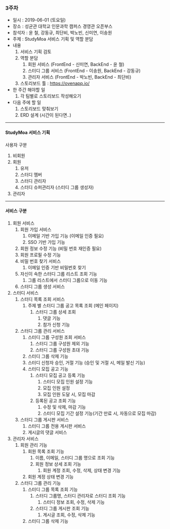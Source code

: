 ### 3주차
* 일시 : 2019-06-01 (토요일)
* 장소 : 성균관 대학교 인문과학 캠퍼스 경영관 오픈부스 
* 참석자 : 윤 철, 강동규, 최단비, 박노빈, 신미연, 이송원
* 주제 : StudyMoa 서비스 기획 및 역할 분담
* 내용
   1. 서비스 기획 검토
   2. 역할 분담
      1. 회원 서비스 (FrontEnd - 신미연, BackEnd - 윤 철)
      2. 스터디 그룹 서비스 (FrontEnd - 이송원, BackEnd - 강동규)
      3. 관리자 서비스 (FrontEnd - 박노빈, BackEnd - 최단비)
   2. 스토리보드 툴 : https://ovenapp.io/
* 한 주간 해야할 일
   1. 각 팀별로 스토리보드 작성해오기
* 다음 주에 할 일
   1. 스토리보드 맞춰보기
   2. ERD 설계 (시간이 된다면..)
- - -
#### StudyMoa 서비스 기획
사용자 구분

1. 비회원
2. 회원
   1. 유저
   2. 스터디 멤버
   3. 스터디 관리자
   4. 스터디 슈퍼관리자 (스터디 그룹 생성자)
3. 관리자
- - -
#### 서비스 구분
1. 회원 서비스
   1. 회원 가입 서비스
      1. 이메일 기반 가입 기능 (이메일 인증 필요)
      2. SSO 기반 가입 기능
   2. 회원 정보 수정 기능 (비밀 번호 재인증 필요)
   3. 회원 프로필 수정 기능
   4. 비밀 번호 찾기 서비스
      1. 이메일 인증 기반 비밀번호 찾기
   5. 자신이 속한 스터디 그룹 리스트 조회 기능
      1. 그룹 리스트에서 스터디 그룹으로 이동 기능
   6. 스터디 그룹 생성 서비스
2. 스터디 서비스
   1. 스터디 목록 조회 서비스
      1. 주제 별 스터디 그룹 공고 목록 조회 (메인 페이지)
         1. 스터디 그룹 상세 조회
            1. 댓글 기능
            2. 참가 신청 기능
   2. 스터디 그룹 관리 서비스
      1. 스터디 그룹 구성원 조회 서비스
         1. 스터디 그룹 구성원 제외 기능
         2. 스터디 그룹 구성원 초대 기능
      2. 스터디 그룹 삭제 기능
      3. 스터디 신청자 승인, 거절 기능 (승인 및 거절 시, 메일 발신 기능)
      4. 스터디 모집 공고 기능
         1. 스터디 모집 공고 등록 기능
            1. 스터디 모집 인원 설정 기능
            2. 모집 인원 설정
            3. 모집 인원 도달 시, 모집 마감
         2. 등록된 공고 조회 기능
            1. 수정 및 삭제, 마감 기능
            2. 스터디 모집 기간 설정 기능(기간 만료 시, 자동으로 모집 마감)
   3. 스터디 그룹 게시판 서비스
      1. 스터디 그룹 전용 게시판 서비스
      2. 게시글의 댓글 서비스
3. 관리자 서비스
   1. 회원 관리 기능
      1. 회원 목록 조회 기능
         1. 이름, 이메일, 스터디 그룹 명으로 조회 기능
         2. 회원 정보 상세 조회 기능
            1. 회원 계정 조회, 수정, 삭제, 상태 변경 기능
      2. 회원 계정 상태 변경 기능
   2. 스터디 그룹 관리 기능
      1. 스터디 그룹 목록 조회 기능
         1. 스터디 그룹명, 스터디 관리자로 스터디 조회 기능
            1. 스터디 정보 조회, 수정, 삭제 기능
         2. 스터디 그룹 게시판 조회 기능
            1. 게시글 조회, 수정, 삭제 기능
      2. 스터디 그룹 삭제 기능
